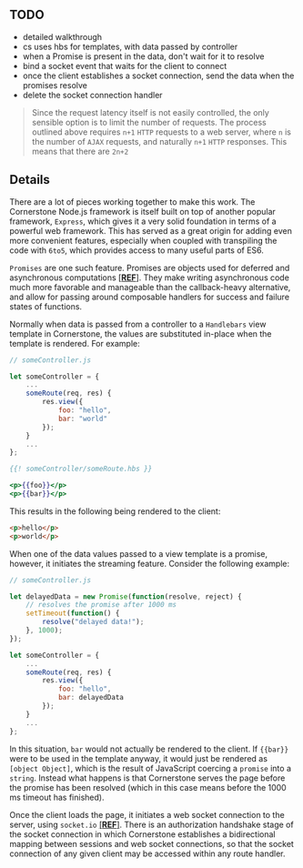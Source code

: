 ## TODO

- detailed walkthrough
- cs uses hbs for templates, with data passed by controller
- when a Promise is present in the data, don't wait for it to resolve
- bind a socket event that waits for the client to connect
- once the client establishes a socket connection, send the data when the promises resolve
- delete the socket connection handler


> Since the request latency itself is not easily controlled, the only sensible option is to limit the number of requests.
> The process outlined above requires `n+1` `HTTP` requests to a web server, where `n` is the number of `AJAX` requests, and naturally `n+1` `HTTP` responses.
> This means that there are `2n+2`


## Details

There are a lot of pieces working together to make this work.
The Cornerstone Node.js framework is itself built on top of another popular framework, `Express`, which gives it a very solid foundation in terms of a powerful web framework.
This has served as a great origin for adding even more convenient features, especially when coupled with transpiling the code with `6to5`, which provides access to many useful parts of ES6.

`Promises` are one such feature.
Promises are objects used for deferred and asynchronous computations [[__REF__](https://developer.mozilla.org/en-US/docs/Web/JavaScript/Reference/Global_Objects/Promise)].
They make writing asynchronous code much more favorable and manageable than the callback-heavy alternative, and allow for passing around composable handlers for success and failure states of functions.

Normally when data is passed from a controller to a `Handlebars` view template in Cornerstone, the values are substituted in-place when the template is rendered.
For example:

```js
// someController.js

let someController = {
	...
	someRoute(req, res) {
		res.view({
			foo: "hello",
			bar: "world"
		});
	}
	...
};
```

```handlebars
{{! someController/someRoute.hbs }}

<p>{{foo}}</p>
<p>{{bar}}</p>
```

This results in the following being rendered to the client:

```html
<p>hello</p>
<p>world</p>
```

When one of the data values passed to a view template is a promise, however, it initiates the streaming feature.
Consider the following example:

```js
// someController.js

let delayedData = new Promise(function(resolve, reject) {
	// resolves the promise after 1000 ms
	setTimeout(function() {
		resolve("delayed data!");
	}, 1000);
});

let someController = {
	...
	someRoute(req, res) {
		res.view({
			foo: "hello",
			bar: delayedData
		});
	}
	...
};
```

In this situation, `bar` would not actually be rendered to the client.
If `{{bar}}` were to be used in the template anyway, it would just be rendered as `[object Object]`, which is the result of JavaScript coercing a `promise` into a `string`.
Instead what happens is that Cornerstone serves the page before the promise has been resolved (which in this case means before the 1000 ms timeout has finished).

Once the client loads the page, it initiates a web socket connection to the server, using `socket.io` [[__REF__]](http://socket.io/).
There is an authorization handshake stage of the socket connection in which Cornerstone establishes a bidirectional mapping between sessions and web socket connections, so that the socket connection of any given client may be accessed within any route handler.
